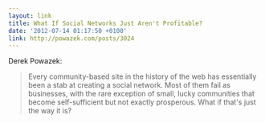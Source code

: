 ```yaml
---
layout: link
title: What If Social Networks Just Aren't Profitable?
date: '2012-07-14 01:17:50 +0100'
link: http://powazek.com/posts/3024
---
```

Derek Powazek:

> Every community-based site in the history of the web has essentially been a stab at creating a social network. Most of them fail as businesses, with the rare exception of small, lucky communities that become self-sufficient but not exactly prosperous. What if that's just the way it is?